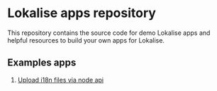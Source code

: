 # Lokalise apps repository

This repository contains the source code for demo Lokalise apps and helpful resources to build your own apps for Lokalise.

## Examples apps

1. [Upload i18n files via node api](/examples/upload-i18n-files-node-api/)